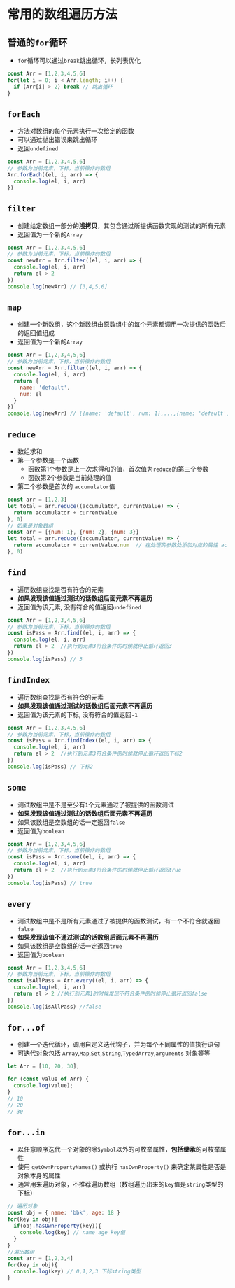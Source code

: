 # 常用的数组遍历方法

## 普通的`for`循环
* `for`循环可以通过`break`跳出循环，长列表优化
```js
const Arr = [1,2,3,4,5,6]
for(let i = 0; i < Arr.length; i++) {
  if (Arr[i] > 2) break // 跳出循环
}
```

## `forEach`
* 方法对数组的每个元素执行一次给定的函数
* 可以通过抛出错误来跳出循环
* 返回`undefined`
```js
const Arr = [1,2,3,4,5,6]
// 参数为当前元素，下标，当前操作的数组
Arr.forEach((el, i, arr) => {
  console.log(el, i, arr)
})
```

## `filter`
* 创建给定数组一部分的**浅拷贝**，其包含通过所提供函数实现的测试的所有元素
* 返回值为一个新的`Array`
```js
const Arr = [1,2,3,4,5,6]
// 参数为当前元素，下标，当前操作的数组
const newArr = Arr.filter((el, i, arr) => {
  console.log(el, i, arr)
  return el > 2  
})
console.log(newArr) // [3,4,5,6]
```

## `map`
* 创建一个新数组，这个新数组由原数组中的每个元素都调用一次提供的函数后的返回值组成
* 返回值为一个新的`Array`
```js
const Arr = [1,2,3,4,5,6]
// 参数为当前元素，下标，当前操作的数组
const newArr = Arr.filter((el, i, arr) => {
  console.log(el, i, arr)
  return {
    name: 'default',
    num: el
  }  
})
console.log(newArr) // [{name: 'default', num: 1},...,{name: 'default', num: 6}]
```
## `reduce`
* 数组求和
* 第一个参数是一个函数
  * 函数第1个参数是上一次求得和的值，首次值为`reduce`的第三个参数
  * 函数第2个参数是当前处理的值
* 第二个参数是首次的 `accumulator`值
```js
const arr = [1,2,3]
let total = arr.reduce((accumulator, currentValue) => {
  return accumulator + currentValue
}, 0)
// 如果是对象数组
const arr = [{num: 1}, {num: 2}, {num: 3}]
let total = arr.reduce((accumulator, currentValue) => {
  return accumulator + currentValue.num  // 在处理的参数处添加对应的属性 accumulator为上一次求和的值
}, 0)
```
## `find`
* 遍历数组查找是否有符合的元素
* **如果发现该值通过测试的话数组后面元素不再遍历**
* 返回值为该元素, 没有符合的值返回`undefined`
```js
const Arr = [1,2,3,4,5,6]
// 参数为当前元素，下标，当前操作的数组
const isPass = Arr.find((el, i, arr) => {
  console.log(el, i, arr)
  return el > 2  //执行到元素3符合条件的时候就停止循环返回3
})
console.log(isPass) // 3
```

## `findIndex`
* 遍历数组查找是否有符合的元素
* **如果发现该值通过测试的话数组后面元素不再遍历**
* 返回值为该元素的下标, 没有符合的值返回`-1`
```js
const Arr = [1,2,3,4,5,6]
// 参数为当前元素，下标，当前操作的数组
const isPass = Arr.findIndex((el, i, arr) => {
  console.log(el, i, arr)
  return el > 2  //执行到元素3符合条件的时候就停止循环返回下标2
})
console.log(isPass) // 下标2
```

## `some`
* 测试数组中是不是至少有`1`个元素通过了被提供的函数测试
* **如果发现该值通过测试的话数组后面元素不再遍历**
* 如果该数组是空数组的话一定返回`false`
* 返回值为`boolean`
```js
const Arr = [1,2,3,4,5,6]
// 参数为当前元素，下标，当前操作的数组
const isPass = Arr.some((el, i, arr) => {
  console.log(el, i, arr)
  return el > 2  //执行到元素3符合条件的时候就停止循环返回true
})
console.log(isPass) // true
```

## `every`
* 测试数组中是不是所有元素通过了被提供的函数测试，有一个不符合就返回`false`
* **如果发现该值不通过测试的话数组后面元素不再遍历**
* 如果该数组是空数组的话一定返回`true`
* 返回值为`boolean`
```js
const Arr = [1,2,3,4,5,6]
// 参数为当前元素，下标，当前操作的数组
const isAllPass = Arr.every((el, i, arr) => {
  console.log(el, i, arr)
  return el > 2 //执行到元素1的时候发现不符合条件的时候停止循环返回false
})
console.log(isAllPass) //false
```

## `for...of`
* 创建一个迭代循环，调用自定义迭代钩子，并为每个不同属性的值执行语句
* 可迭代对象包括 `Array`,`Map`,`Set`,`String`,`TypedArray`,`arguments` 对象等等
```js
let Arr = [10, 20, 30];

for (const value of Arr) {
  console.log(value);
}
// 10
// 20
// 30
```

## `for...in`
* 以任意顺序迭代一个对象的除`Symbol`以外的可枚举属性，**包括继承**的可枚举属性
* 使用 `getOwnPropertyNames()` 或执行 `hasOwnProperty()` 来确定某属性是否是对象本身的属性
* 通常用来遍历对象，不推荐遍历数组（数组遍历出来的`key`值是`string`类型的下标）
```js
// 遍历对象
const obj = { name: 'bbk', age: 18 }
for(key in obj){
  if(obj.hasOwnProperty(key)){
    console.log(key) // name age key值
  }
}
//遍历数组
const arr = [1,2,3,4]
for(key in obj){
  console.log(key) // 0,1,2,3 下标string类型
}
```
